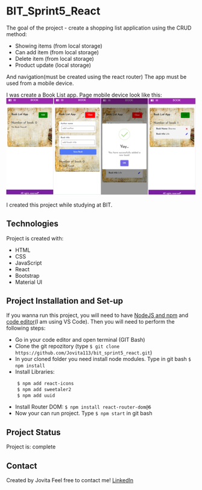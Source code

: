 # BIT_Sprint5_React

The goal of the project - create a shopping list application using the CRUD method:
- Showing items (from local storage)
- Can add item (from local storage)
- Delete item (from local storage)
- Product update (local storage)

And navigation(must be created using the react router)
The app must be used from a mobile device.

I was create a Book List app. Page mobile device look like this:
![Page](./src/components/images/page.png)

I created this project while studying at BIT.


## Technologies
Project is created with:
* HTML
* CSS
* JavaScript
* React
* Bootstrap
* Material UI


## Project Installation and Set-up

If you wanna run this project, you will need to have [NodeJS and npm](https://nodejs.org/en/) and [code editor](https://code.visualstudio.com/)(I am using VS Code).
Then you will need to perform the following steps:

- Go in your code editor and open terminal (GIT Bash)
- Clone the git repozitory (type `$ git clone https://github.com/Jovita113/bit_sprint5_react.git`)
- In your cloned folder you need install node modules. Type in git bash  `$ npm install`
- Install Libraries:
```
    $ npm add react-icons
    $ npm add sweetaler2
    $ npm add uuid
```
- Install Router DOM:
    `$ npm install react-router-dom@6`
- Now your can run project. Type `$ npm start` in git bash

## Project Status
Project is: complete

## Contact
Created by Jovita Feel free to contact me! [LinkedIn](https://linkedin.com/in/jovita-s-496773219)

 